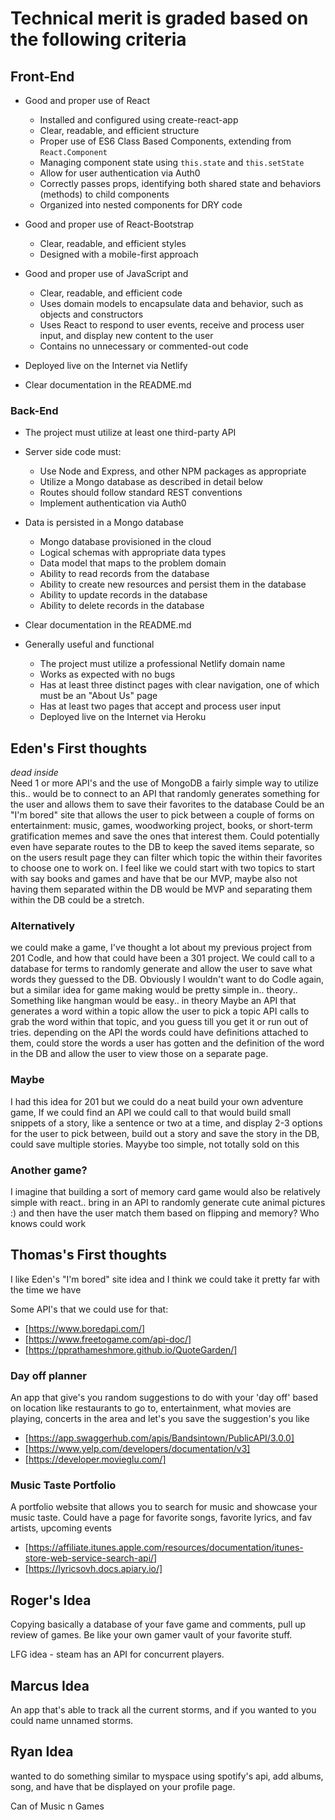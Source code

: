 # Technical merit is graded based on the following criteria

## Front-End

- Good and proper use of React

  - Installed and configured using create-react-app
  - Clear, readable, and efficient structure
  - Proper use of ES6 Class Based Components, extending from `React.Component`
  - Managing component state using `this.state` and `this.setState`
  - Allow for user authentication via Auth0
  - Correctly passes props, identifying both shared state and behaviors (methods) to child components
  - Organized into nested components for DRY code

- Good and proper use of React-Bootstrap

  - Clear, readable, and efficient styles
  - Designed with a mobile-first approach

- Good and proper use of JavaScript and

  - Clear, readable, and efficient code
  - Uses domain models to encapsulate data and behavior, such as objects and constructors
  - Uses React to respond to user events, receive and process user input, and display new content to the user
  - Contains no unnecessary or commented-out code

- Deployed live on the Internet via Netlify

- Clear documentation in the README.md

### Back-End

- The project must utilize at least one third-party API

- Server side code must:

  - Use Node and Express, and other NPM packages as appropriate
  - Utilize a Mongo database as described in detail below
  - Routes should follow standard REST conventions
  - Implement authentication via Auth0

- Data is persisted in a Mongo database

  - Mongo database provisioned in the cloud
  - Logical schemas with appropriate data types
  - Data model that maps to the problem domain
  - Ability to read records from the database
  - Ability to create new resources and persist them in the database
  - Ability to update records in the database
  - Ability to delete records in the database

- Clear documentation in the README.md

- Generally useful and functional
  - The project must utilize a professional Netlify domain name
  - Works as expected with no bugs
  - Has at least three distinct pages with clear navigation, one of which must be an "About Us" page
  - Has at least two pages that accept and process user input
  - Deployed live on the Internet via Heroku

## Eden's First thoughts

_dead inside_  
Need 1 or more API's and the use of MongoDB
a fairly simple way to utilize this.. would be to connect to an API that randomly generates something for the user and allows them to save their favorites to the database
Could be an "I'm bored" site that allows the user to pick between a couple of forms on entertainment: music, games, woodworking project, books, or short-term gratification memes and save the ones that interest them.
Could potentially even have separate routes to the DB to keep the saved items separate, so on the users result page they can filter which topic the within their favorites to choose one to work on.
I feel like we could start with two topics to start with
say books and games and have that be our MVP, maybe also not having them separated within the DB would be MVP and separating them within the DB could be a stretch.

### Alternatively

we could make a game, I've thought a lot about my previous project from 201 Codle, and how that could have been a 301 project.
We could call to a database for terms to randomly generate and allow the user to save what words they guessed to the DB. Obviously I wouldn't want to do Codle again, but a similar idea for game making would be pretty simple in.. theory..
Something like hangman would be easy.. in theory
Maybe an API that generates a word within a topic
allow the user to pick a topic
API calls to grab the word within that topic, and you guess till you get it or run out of tries. depending on the API the words could have definitions attached to them, could store the words a user has gotten and the definition of the word in the DB and allow the user to view those on a separate page.

### Maybe

I had this idea for 201 but we could do a neat build your own adventure game, If we could find an API we could call to that would build small snippets of a story, like a sentence or two at a time, and display 2-3 options for the user to pick between, build out a story and save the story in the DB, could save multiple stories. Mayybe too simple, not totally sold on this

### Another game?

I imagine that building a sort of memory card game would also be relatively simple with react.. bring in an API to randomly generate cute animal pictures :) and then have the user match them based on flipping and memory? Who knows could work

## Thomas's First thoughts

I like Eden's "I'm bored" site idea and I think we could take it pretty far with the time we have

Some API's that we could use for that:

- [https://www.boredapi.com/]
- [https://www.freetogame.com/api-doc/]
- [https://pprathameshmore.github.io/QuoteGarden/]


### Day off planner

An app that give's you random suggestions to do with your 'day off' based on location like restaurants to go to, entertainment, what movies are playing, concerts in the area and let's you save the suggestion's you like

- [https://app.swaggerhub.com/apis/Bandsintown/PublicAPI/3.0.0]
- [https://www.yelp.com/developers/documentation/v3]
- [https://developer.movieglu.com/]

### Music Taste Portfolio

A portfolio website that allows you to search for music and showcase your music taste. Could have a page for favorite songs, favorite lyrics, and fav artists, upcoming events

- [https://affiliate.itunes.apple.com/resources/documentation/itunes-store-web-service-search-api/]
- [https://lyricsovh.docs.apiary.io/]

## Roger's Idea

Copying basically a database of your fave game and comments, pull up review of games. Be like your own gamer vault of your favorite stuff. 


LFG idea - steam has an API for concurrent players. 

## Marcus Idea

An app that's able to track all the current storms, and if you wanted to you could name unnamed storms. 

## Ryan Idea

wanted to do something similar to myspace using spotify's api, add albums, song, and have that be displayed on your profile page. 

Can of Music n Games